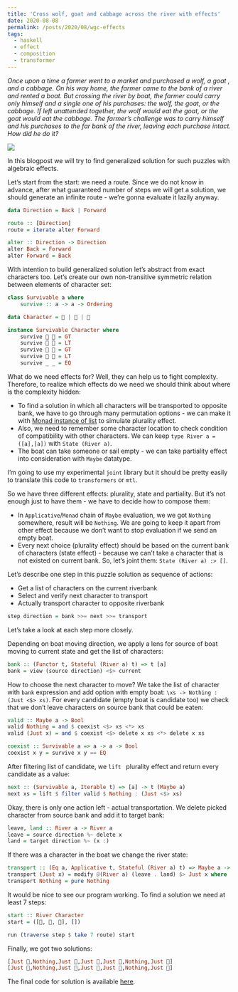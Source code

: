 ```yaml
---
title: 'Cross wolf, goat and cabbage across the river with effects'
date: 2020-08-08
permalink: /posts/2020/08/wgc-effects
tags:
  - haskell
  - effect
  - composition
  - transformer
---
```



_Once upon a time a farmer went to a market and purchased a  wolf, a  goat , and a cabbage. On his way home, the farmer came to the bank of a river and rented a boat. But crossing the river by boat, the farmer could carry only himself and a single one of his purchases: the wolf, the goat, or the cabbage. If left unattended together, the wolf would eat the goat, or the goat would eat the cabbage. The farmer’s challenge was to carry himself and his purchases to the far bank of the river, leaving each purchase intact. How did he do it?_

![](http://iokasimov.github.io/images/wdyt9getbzfatxvfihnk3udgia0.png)

In this blogpost we will try to find generalized solution for such puzzles with algebraic effects.

Let’s start from the start: we need a route. Since we do not know in advance, after what guaranteed number of steps we will get a solution, we should generate an infinite route - we’re gonna evaluate it lazily anyway.

```haskell
data Direction = Back | Forward

route :: [Direction]
route = iterate alter Forward

alter :: Direction -> Direction
alter Back = Forward
alter Forward = Back
```

With intention to build generalized solution let’s abstract from exact characters too. Let’s create our own non-transitive symmetric relation between elements of character set:

```haskell
class Survivable a where
	survive :: a -> a -> Ordering

data Character = 🐺 | 🐐 | 🥬

instance Survivable Character where
	survive 🐺 🐐 = GT
	survive 🐐 🐺 = LT
	survive 🐐 🥬 = GT
	survive 🥬 🐐 = LT
	survive _ _ = EQ
```

What do we need effects for? Well, they can help us to fight complexity. Therefore, to realize which effects do we need we should think about where is the complexity hidden:

* To find a solution in which all characters will be transported to opposite bank, we have to go through many permutation options - we can make it with [Monad instance of list](https://en.wikibooks.org/wiki/Haskell/Understanding_monads/List) to simulate plurality effect.
* Also, we need to remember some character location to check condition of compatibility with other characters. We can keep  `type River a = ([a],[a])`  with  `State (River a)`.
* The boat can take someone or sail empty - we can take partiality effect into consideration with `Maybe` datatype.

I’m going to use my experimental `joint` library but it should be pretty easily to translate this code to `transformers` or `mtl`.

So we have three different effects: plurality, state and partiality. But it’s not enough just to have them - we have to decide how to compose them:

* In `Applicative`/`Monad` chain of `Maybe`  evaluation, we we got `Nothing` somewhere, result will be `Nothing`. We are going to keep it apart from other effect because we don’t want to stop evaluation if we send an empty boat.
* Every next choice (plurality effect) should be based on the current bank of characters (state effect) - because we can’t take a character that is not existed on current  bank. So, let’s joint them:  `State (River a) :> []`.

Let’s describe one step in this puzzle solution as sequence of actions:
* Get a list of characters on the current riverbank
* Select and verify next character to transport
* Actually transport character to opposite riverbank

```haskell
step direction = bank >>= next >>= transport
```

Let’s take a look at each step more closely.

Depending on boat moving direction, we apply a lens for source of boat moving to current state and get the list of characters:

```haskell
bank :: (Functor t, Stateful (River a) t) => t [a]
bank = view (source direction) <$> current
```

How to choose the next character to move? We take the list of character with `bank` expression and add option with empty boat:  `\xs -> Nothing : (Just <$> xs)`. For every candidate (empty boat is candidate too) we check that we don’t leave characters on source bank that could be eaten:

```haskell
valid :: Maybe a -> Bool
valid Nothing = and $ coexist <$> xs <*> xs
valid (Just x) = and $ coexist <$> delete x xs <*> delete x xs

coexist :: Survivable a => a -> a -> Bool
coexist x y = survive x y == EQ
```

After filtering list of candidate, we `lift ` plurality effect and return every candidate as a value:

```haskell
next :: (Survivable a, Iterable t) => [a] -> t (Maybe a)
next xs = lift $ filter valid $ Nothing : (Just <$> xs)
```

Okay, there is only one action left - actual transportation. We delete picked character from source bank and add it to target bank:  

```haskell
leave, land :: River a -> River a
leave = source direction %~ delete x
land = target direction %~ (x :)
```

If there was a character in the boat we change the river state:

```haskell
transport :: (Eq a, Applicative t, Stateful (River a) t) => Maybe a -> t (Maybe a)
transport (Just x) = modify @(River a) (leave . land) $> Just x where
transport Nothing = pure Nothing
```

It would be nice to see our program working. To find a solution we need at least 7 steps:

```haskell
start :: River Character
start = ([🐐, 🐺, 🥬], [])

run (traverse step $ take 7 route) start
```

Finally, we got two solutions:

```haskell
[Just 🐐,Nothing,Just 🐺,Just 🐐,Just 🥬,Nothing,Just 🐐]
[Just 🐐,Nothing,Just 🥬,Just 🐐,Just 🐺,Nothing,Just 🐐]
```

The final code for solution is available [here](https://github.com/iokasimov/experiments/blob/master/joint/wolf-goat-cabbage.hs).
